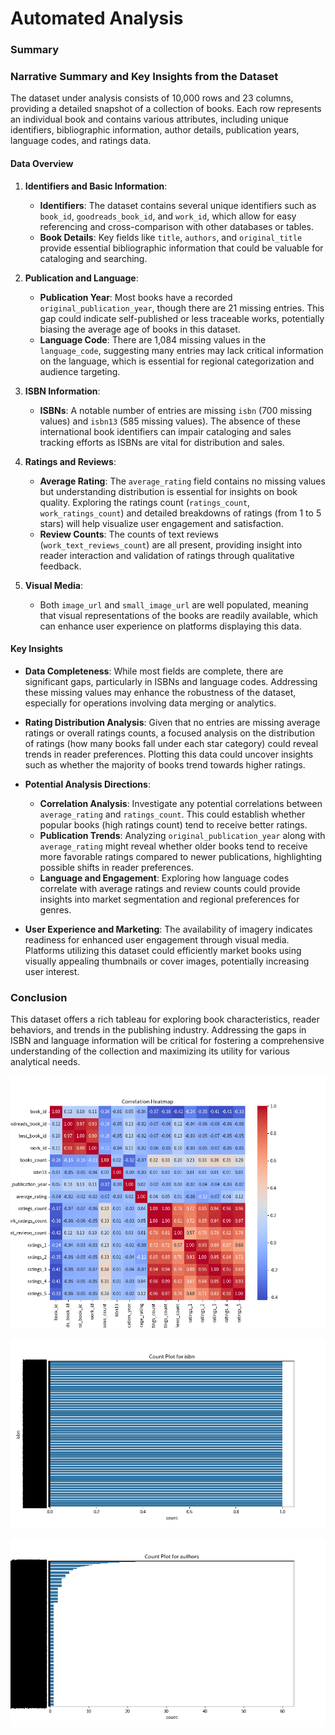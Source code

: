 # Automated Analysis

### Summary

### Narrative Summary and Key Insights from the Dataset

The dataset under analysis consists of 10,000 rows and 23 columns, providing a detailed snapshot of a collection of books. Each row represents an individual book and contains various attributes, including unique identifiers, bibliographic information, author details, publication years, language codes, and ratings data.

#### Data Overview

1. **Identifiers and Basic Information**:
   - **Identifiers**: The dataset contains several unique identifiers such as `book_id`, `goodreads_book_id`, and `work_id`, which allow for easy referencing and cross-comparison with other databases or tables.
   - **Book Details**: Key fields like `title`, `authors`, and `original_title` provide essential bibliographic information that could be valuable for cataloging and searching.

2. **Publication and Language**:
   - **Publication Year**: Most books have a recorded `original_publication_year`, though there are 21 missing entries. This gap could indicate self-published or less traceable works, potentially biasing the average age of books in this dataset.
   - **Language Code**: There are 1,084 missing values in the `language_code`, suggesting many entries may lack critical information on the language, which is essential for regional categorization and audience targeting.

3. **ISBN Information**:
   - **ISBNs**: A notable number of entries are missing `isbn` (700 missing values) and `isbn13` (585 missing values). The absence of these international book identifiers can impair cataloging and sales tracking efforts as ISBNs are vital for distribution and sales.

4. **Ratings and Reviews**:
   - **Average Rating**: The `average_rating` field contains no missing values but understanding distribution is essential for insights on book quality. Exploring the ratings count (`ratings_count`, `work_ratings_count`) and detailed breakdowns of ratings (from 1 to 5 stars) will help visualize user engagement and satisfaction.
   - **Review Counts**: The counts of text reviews (`work_text_reviews_count`) are all present, providing insight into reader interaction and validation of ratings through qualitative feedback.

5. **Visual Media**:
   - Both `image_url` and `small_image_url` are well populated, meaning that visual representations of the books are readily available, which can enhance user experience on platforms displaying this data.

#### Key Insights

- **Data Completeness**: While most fields are complete, there are significant gaps, particularly in ISBNs and language codes. Addressing these missing values may enhance the robustness of the dataset, especially for operations involving data merging or analytics.
  
- **Rating Distribution Analysis**: Given that no entries are missing average ratings or overall ratings counts, a focused analysis on the distribution of ratings (how many books fall under each star category) could reveal trends in reader preferences. Plotting this data could uncover insights such as whether the majority of books trend towards higher ratings.

- **Potential Analysis Directions**:
  - **Correlation Analysis**: Investigate any potential correlations between `average_rating` and `ratings_count`. This could establish whether popular books (high ratings count) tend to receive better ratings.
  - **Publication Trends**: Analyzing `original_publication_year` along with `average_rating` might reveal whether older books tend to receive more favorable ratings compared to newer publications, highlighting possible shifts in reader preferences.
  - **Language and Engagement**: Exploring how language codes correlate with average ratings and review counts could provide insights into market segmentation and regional preferences for genres.

- **User Experience and Marketing**: The availability of imagery indicates readiness for enhanced user engagement through visual media. Platforms utilizing this dataset could efficiently market books using visually appealing thumbnails or cover images, potentially increasing user interest.

### Conclusion

This dataset offers a rich tableau for exploring book characteristics, reader behaviors, and trends in the publishing industry. Addressing the gaps in ISBN and language information will be critical for fostering a comprehensive understanding of the collection and maximizing its utility for various analytical needs.

![Chart](goodreads_correlation_heatmap.png)

![Chart](goodreads_isbn_countplot.png)

![Chart](goodreads_authors_countplot.png)


